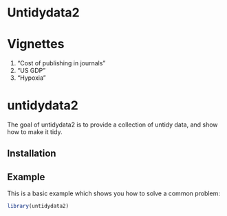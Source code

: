 Untidydata2
================

<!-- README.md is generated from README.Rmd. Please edit that file -->

# Vignettes

1.  “Cost of publishing in journals”
2.  “US GDP”
3.  “Hypoxia”

# untidydata2

The goal of untidydata2 is to provide a collection of untidy data, and
show how to make it tidy.

## Installation

## Example

This is a basic example which shows you how to solve a common problem:

``` r
library(untidydata2)
```
